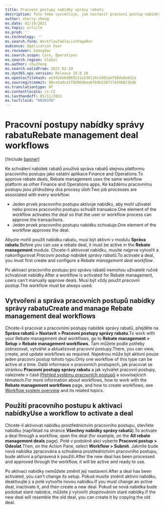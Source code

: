 ```yaml
---
title: Pracovní postupy nabídky správy rabatu
description: Toto téma vysvětluje, jak nastavit pracovní postup nabídky správy rabatu, aby bylo možné nabídky schvalovat a aktivovat.
author: sherry-zheng
ms.date: 02/19/2021
ms.topic: article
ms.prod: ''
ms.technology: ''
ms.search.form: WorkflowTableListPageRnr
audience: Application User
ms.reviewer: kamaybac
ms.search.scope: Core, Operations
ms.search.region: Global
ms.author: chuzheng
ms.search.validFrom: 2021-02-19
ms.dyn365.ops.version: Release 10.0.18
ms.openlocfilehash: ee342de6d069131e230120c5d65aef58da8e632a
ms.sourcegitcommit: 08ce2a9ca1f02064beabfb9b228717d39882164b
ms.translationtype: HT
ms.contentlocale: cs-CZ
ms.lasthandoff: 05/11/2021
ms.locfileid: "6020376"
---
```

# <a name="rebate-management-deal-workflows"></a><span data-ttu-id="b152b-103">Pracovní postupy nabídky správy rabatu</span><span class="sxs-lookup"><span data-stu-id="b152b-103">Rebate management deal workflows</span></span>

[!include [banner](../includes/banner.md)]

<span data-ttu-id="b152b-104">Ke schválení nabídek rabatů používá správa rabatů stejnou platformu pracovního postupu jako ostatní aplikace Finance and Operations.</span><span class="sxs-lookup"><span data-stu-id="b152b-104">To approve rebate deals, Rebate management uses the same workflow platform as other Finance and Operations apps.</span></span> <span data-ttu-id="b152b-105">Ke každému pracovnímu postupu jsou přidruženy dva procesy úloh:</span><span class="sxs-lookup"><span data-stu-id="b152b-105">Two job processes are associated with every workflow:</span></span>

- <span data-ttu-id="b152b-106">Jeden prvek pracovního postupu aktivuje nabídku, aby mohl uživatel nebo proces pracovního postupu schválit transakce.</span><span class="sxs-lookup"><span data-stu-id="b152b-106">One element of the workflow activates the deal so that the user or workflow process can approve the transactions.</span></span>
- <span data-ttu-id="b152b-107">Jeden prvek pracovního postupu nabídku schvaluje.</span><span class="sxs-lookup"><span data-stu-id="b152b-107">One element of the workflow approves the deal.</span></span>

<span data-ttu-id="b152b-108">Abyste mohli použít nabídku rabatu, musí být aktivní v modulu **Správa rabatu**.</span><span class="sxs-lookup"><span data-stu-id="b152b-108">Before you can use a rebate deal, it must be active in the **Rebate management** module.</span></span> <span data-ttu-id="b152b-109">Chcete-li aktivovat nabídku, musíte nejprve vytvořit a nakonfigurovat *Pracovní postup nabídek správy rabatů*.</span><span class="sxs-lookup"><span data-stu-id="b152b-109">To activate a deal, you must first create and configure a *Rebate management deal workflow*.</span></span>

<span data-ttu-id="b152b-110">Po aktivaci pracovního postupu pro správu rabatů nemohou uživatelé ručně schvalovat nabídky.</span><span class="sxs-lookup"><span data-stu-id="b152b-110">After a workflow is activated for Rebate management, users can't manually approve deals.</span></span> <span data-ttu-id="b152b-111">Musí být vždy použit pracovní postup.</span><span class="sxs-lookup"><span data-stu-id="b152b-111">The workflow must be always used.</span></span>

## <a name="create-and-manage-rebate-management-deal-workflows"></a><span data-ttu-id="b152b-112">Vytvoření a správa pracovních postupů nabídky správy rabatu</span><span class="sxs-lookup"><span data-stu-id="b152b-112">Create and manage Rebate management deal workflows</span></span>

<span data-ttu-id="b152b-113">Chcete-li pracovat s pracovními postupy nabídek správy rabatů, přejděte na **Správa rabatů \> Nastavit \> Pracovní postupy správy rabatu**.</span><span class="sxs-lookup"><span data-stu-id="b152b-113">To work with your Rebate management deal workflows, go to **Rebate management \> Setup \> Rebate management workflows**.</span></span> <span data-ttu-id="b152b-114">Tam můžete podle potřeby zobrazovat, vytvářet a aktualizovat pracovní postupy.</span><span class="sxs-lookup"><span data-stu-id="b152b-114">There, you can view, create, and update workflows as required.</span></span> <span data-ttu-id="b152b-115">Najednou může být aktivní pouze jeden pracovní postup tohoto typu.</span><span class="sxs-lookup"><span data-stu-id="b152b-115">Only one workflow of this type can be active at a time.</span></span> <span data-ttu-id="b152b-116">Další informace o pracovních postupech, jak pracovat se stránkou **Pracovní postupy správy rabatu** a jak vytvářet pracovní postupy, naleznete v části [Přehled systému pracovních postupů](../../fin-ops-core/fin-ops/organization-administration/overview-workflow-system.md) a souvisejících tématech.</span><span class="sxs-lookup"><span data-stu-id="b152b-116">For more information about workflows, how to work with the **Rebate management workflows** page, and how to create workflows, see [Workflow system overview](../../fin-ops-core/fin-ops/organization-administration/overview-workflow-system.md) and its related topics.</span></span>

## <a name="use-a-workflow-to-activate-a-deal"></a><span data-ttu-id="b152b-117">Použití pracovního postupu k aktivaci nabídky</span><span class="sxs-lookup"><span data-stu-id="b152b-117">Use a workflow to activate a deal</span></span>

<span data-ttu-id="b152b-118">Chcete-li aktivovat nabídku prostřednictvím pracovního postupu, otevřete nabídku (například na stránce **Všechny nabídky správy rabatů**).</span><span class="sxs-lookup"><span data-stu-id="b152b-118">To activate a deal through a workflow, open the deal (for example, on the **All rebate management deals** page).</span></span> <span data-ttu-id="b152b-119">Poté v podokně akcí vyberte **Pracovní postup \> Odeslat**.</span><span class="sxs-lookup"><span data-stu-id="b152b-119">Then, on the Action Pane, select **Workflow \> Submit**.</span></span> <span data-ttu-id="b152b-120">Jakmile bude nová nabídka zpracována a schválena prostřednictvím pracovního postupu, bude aktivní a připravená k použití.</span><span class="sxs-lookup"><span data-stu-id="b152b-120">After the new deal has been processed and approved through the workflow, it will be active and ready to use.</span></span>

<span data-ttu-id="b152b-121">Po aktivaci nabídky nemůžete změnit její nastavení.</span><span class="sxs-lookup"><span data-stu-id="b152b-121">After a deal has been activated, you can't change its setup.</span></span> <span data-ttu-id="b152b-122">Pokud musíte změnit aktivní nabídku, deaktivujte ji a poté vytvořte novou nabídku.</span><span class="sxs-lookup"><span data-stu-id="b152b-122">If you must change an active deal, inactivate it, and then create a new deal.</span></span> <span data-ttu-id="b152b-123">Pokud se nová nabídka bude podobat staré nabídce, můžete ji vytvořit zkopírováním staré nabídky.</span><span class="sxs-lookup"><span data-stu-id="b152b-123">If the new deal will resemble the old deal, you can create it by copying the old deal.</span></span>
